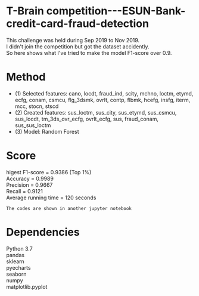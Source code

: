 # T-Brain competition---ESUN-Bank-credit-card-fraud-detection

This challenge was held during Sep 2019 to Nov 2019.  
I didn't join the competition but got the dataset accidently.  
So here shows what I've tried to make the model F1-score over 0.9.  



# Method  
* (1) Selected features: cano, locdt, fraud_ind, scity, mchno, loctm, etymd, ecfg, conam, csmcu, flg_3dsmk, ovrlt, contp, flbmk, hcefg, insfg, iterm, mcc, stocn, stscd  
* (2) Created features: sus_loctm, sus_city, sus_etymd, sus_csmcu, sus_locdt, tm_3ds_ovr_ecfg, ovrlt_ecfg, sus, fraud_conam, sus_sus_loctm
* (3) Model: Random Forest  



# Score  
higest F1-score = 0.9386 (Top 1%)  
Accuracy = 0.9989  
Precision = 0.9667  
Recall = 0.9121  
Average running time = 120 seconds  

`The codes are shown in another jupyter notebook`  



# Dependencies  
Python 3.7  
pandas  
sklearn  
pyecharts  
seaborn  
numpy  
matplotlib.pyplot  




